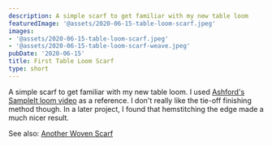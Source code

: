 ```yaml
---
description: A simple scarf to get familiar with my new table loom
featuredImage: '@assets/2020-06-15-table-loom-scarf.jpeg'
images:
- '@assets/2020-06-15-table-loom-scarf.jpeg'
- '@assets/2020-06-15-table-loom-scarf-weave.jpeg'
pubDate: '2020-06-15'
title: First Table Loom Scarf
type: short
---
```

A simple scarf to get familiar with my new table loom. I used [Ashford's SampleIt loom video](https://www.youtube.com/watch?v=B0aFlG7294w) as a reference. I don't really like the tie-off finishing method though. In a later project, I found that hemstitching the edge made a much nicer result.

See also: [Another Woven Scarf](/blog/another-woven-scarf)